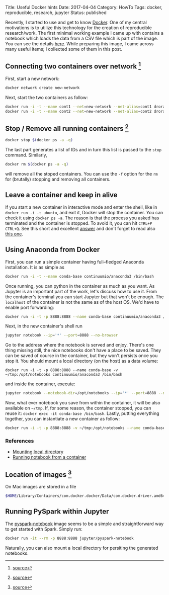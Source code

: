 Title: Useful Docker hints
Date: 2017-04-04
Category: HowTo
Tags: docker, reproducible, research, jupyter
Status: published

Recently, I started to use and get to know [Docker](https://www.docker.com/).
One of my central motivations is to utilize this technology for the creation of reproducible research/work.
The first minimal working example I came up with contains a notebook which loads the data from a CSV file which is part of the image.
You can see the details [here](https://github.com/drorata/mwe-jupyter-docker).
While preparing this image, I came across many useful items; I collected some of them in this post.

## Connecting two containers over network [^7e76b2d7]

[^7e76b2d7]: [source](http://stackoverflow.com/questions/25324860/how-to-create-a-bidirectional-link-between-containers/35577068#35577068)

First, start a new network:

```bash
docker network create new-network
```

Next, start the two containers as follow:

```bash
docker run -i -t --name cont1 --net=new-network --net-alias=cont1 drorata/base-image /bin/bash
docker run -i -t --name cont2 --net=new-network --net-alias=cont2 drorata/base-image /bin/bash
```

## Stop / Remove all running containers [^15cde0e3]

[^15cde0e3]: [source](https://coderwall.com/p/ewk0mq/stop-remove-all-docker-containers)

```bash
docker stop $(docker ps -a -q)
```

The last part generates a list of IDs and in turn this list is passed to the `stop` command.
Similarly,
```bash
docker rm $(docker ps -a -q)
```

will remove all the stoped containers.
You can use the `-f` option for the `rm` for (brutally) stopping and removing all containers.

## Leave a container and keep in alive

If you start a new container in interactive mode and enter the shell, like in `docker run -i -t ubuntu`, and exit it, Docker will stop the container.
You can check it using `docker ps -a`.
The reason is that the process you asked has terminated and the container is stopped.
To avoid it, you can hit `CTRL+P CTRL+Q`.
See this short and excellent [answer](http://stackoverflow.com/questions/25267372/correct-way-to-detach-from-a-container-without-stopping-it) and don't forget to read also [this one](http://stackoverflow.com/a/25268154/671013).

## Using Anaconda from Docker

First, you can run a simple container having full–fledged Anaconda installation.
It is as simple as

```bash
docker run -i -t --name conda-base continuumio/anaconda3 /bin/bash
```

Once running, you can python in the container as much as you want.
As Jupyter is an important part of the work, let's discuss how to use it.
From the container's terminal you can start Jupyter but that won't be enough.
The `localhost` of the container is not the same as of the host OS.
We'd have to enable port forwarding:

```bash
docker run -i -t -p 8888:8888 --name conda-base continuumio/anaconda3 /bin/bash
```

Next, in the new container's shell run

```bash
jupyter notebook --ip='*' --port=8888 --no-browser
```

Go to the address where the notebook is served and enjoy.
There's one thing missing still, the nice notebooks don't have a place to be saved.
They can be saved of course in the container, but they won't persists once you stop it.
You should mount a local directory (on the host) as a data volume:

```
docker run -i -t -p 8888:8888 --name conda-base -v ~/tmp:/opt/notebooks continuumio/anaconda3 /bin/bash
```

and inside the container, execute:

```bash
jupyter notebook --notebook-dir=/opt/notebooks --ip='*' --port=8888 --no-browser
```

Now, what ever notebook you save from within the container, it will be also available on `~/tmp`.
If, for some reason, the container stopped, you can reuse it: `docker exec -it conda-base /bin/bash`.
Lastly, putting everything together, you can instantiate a new container as follow:

```bash
docker run -i -t -p 8888:8888 -v ~/tmp:/opt/notebooks --name conda-base continuumio/anaconda3 /bin/bash -c "/opt/conda/bin/jupyter notebook --notebook-dir=/opt/notebooks --ip='*' --port=8888 --no-browser"
```

### References
* [Mounting local directory](https://docs.docker.com/engine/tutorials/dockervolumes/#mount-a-host-directory-as-a-data-volume)
* [Running notebook from a container](https://www.continuum.io/blog/developer-blog/anaconda-and-docker-better-together-reproducible-data-science)

## Location of images [^167a330e]

[^167a330e]: [source](https://forums.docker.com/t/where-are-images-stored-on-mac-os-x/17165/2)

On Mac images are stored in a file

```bash
$HOME/Library/Containers/com.docker.docker/Data/com.docker.driver.amd64-linux/Docker.qcow2
```

## Running PySpark within Jupyter

The [pyspark-notebook](https://github.com/jupyter/docker-stacks/tree/master/pyspark-notebook) image seems to be a simple and straightforward way to get started with Spark.
Simply run:

```bash
docker run -it --rm -p 8888:8888 jupyter/pyspark-notebook
```

Naturally, you can also mount a local directory for persiting the generated notebooks.
